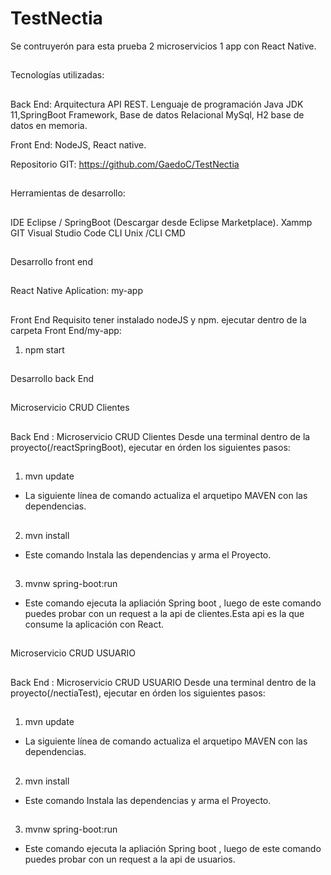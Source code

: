 # TestNectia

Se contruyerón para esta prueba 2 microservicios 1 app con React Native.

##
Tecnologías utilizadas:
##

Back End: Arquitectura API REST.
 Lenguaje de programación Java JDK 11,SpringBoot Framework, Base de datos Relacional MySql, H2 base de datos en memoria.

Front End:
 NodeJS, React native.

Repositorio GIT: https://github.com/GaedoC/TestNectia

##
Herramientas de desarrollo:
##
IDE Eclipse / SpringBoot (Descargar desde Eclipse Marketplace).
Xammp
GIT
Visual Studio Code
CLI Unix /CLI CMD
##
Desarrollo front end
##
React Native Aplication: my-app  
##
Front End
Requisito tener instalado nodeJS y npm.
ejecutar dentro de la carpeta Front End/my-app: 
1. npm  start

##
Desarrollo back End
##
Microservicio CRUD Clientes
##
Back End : Microservicio CRUD Clientes
    Desde una terminal dentro de la proyecto(/reactSpringBoot), ejecutar en órden los siguientes pasos:
##
1. mvn update
- La siguiente línea de comando actualiza el arquetipo MAVEN con las dependencias.

##
2. mvn install
- Este comando Instala las dependencias y arma el Proyecto.
##
3. mvnw spring-boot:run
- Este comando ejecuta la apliación Spring boot , luego de este comando puedes probar con un request a la api de clientes.Esta api es la que consume la aplicación con React.
##
Microservicio CRUD USUARIO
##
Back End : Microservicio CRUD USUARIO
    Desde una terminal dentro de la proyecto(/nectiaTest), ejecutar en órden los siguientes pasos:
##
1. mvn update
- La siguiente línea de comando actualiza el arquetipo MAVEN con las dependencias.

##
2. mvn install
- Este comando Instala las dependencias y arma el Proyecto.
##
3. mvnw spring-boot:run
- Este comando ejecuta la apliación Spring boot , luego de este comando puedes probar con un request a la api de usuarios.




